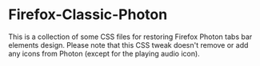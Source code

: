# Firefox-Classic-Photon
This is a collection of some CSS files for restoring Firefox Photon tabs bar elements design.
Please note that this CSS tweak doesn't remove or add any icons from Photon (except for the playing audio icon).
